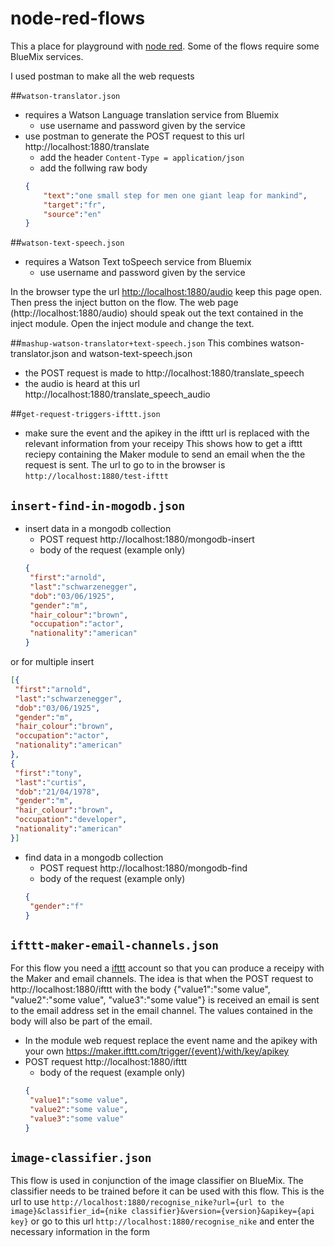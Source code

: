 # node-red-flows

This a place for playground with [node red](http://nodered.org/). Some of the flows require some BlueMix services.

I used postman to make all the web requests

##`watson-translator.json`
* requires a Watson Language translation service from Bluemix
  * use username and password given by the service
* use postman to generate the POST request to this url http://localhost:1880/translate
  * add the header `Content-Type = application/json`
  * add the follwing raw body
  ```json
  {
      "text":"one small step for men one giant leap for mankind",
      "target":"fr",
      "source":"en"
  }
  ```

##`watson-text-speech.json`
* requires a Watson Text toSpeech service from Bluemix
  * use username and password given by the service

In the browser type the url [http://localhost:1880/audio](http://localhost:1880/audio) keep this page open.
Then press the inject button on the flow. The web page (http://localhost:1880/audio) should speak out the text contained in the inject module. Open the inject module and change the text.


##`mashup-watson-translator+text-speech.json`
This combines watson-translator.json and watson-text-speech.json
* the POST request is made to http://localhost:1880/translate_speech
* the audio is heard at this url http://localhost:1880/translate_speech_audio
 
##`get-request-triggers-ifttt.json`
* make sure the event and the apikey in the ifttt url is replaced with the relevant information from your receipy
This shows how to get a ifttt reciepy containing the Maker module to send an email when the the request is sent.
The url to go to in the browser is `http://localhost:1880/test-ifttt`

## `insert-find-in-mogodb.json`
* insert data in a mongodb collection
  * POST request http://localhost:1880/mongodb-insert
  * body of the request (example only)
   ```json
   {
   	"first":"arnold",
   	"last":"schwarzenegger",
   	"dob":"03/06/1925",
   	"gender":"m",
   	"hair_colour":"brown",
   	"occupation":"actor",
   	"nationality":"american"
   }
   ```
or for multiple insert
   ```json
   [{
   	"first":"arnold",
   	"last":"schwarzenegger",
   	"dob":"03/06/1925",
   	"gender":"m",
   	"hair_colour":"brown",
   	"occupation":"actor",
   	"nationality":"american"
   },
   {
   	"first":"tony",
   	"last":"curtis",
   	"dob":"21/04/1978",
   	"gender":"m",
   	"hair_colour":"brown",
   	"occupation":"developer",
   	"nationality":"american"
   }]
   ```
   
* find data in a mongodb collection
  * POST request http://localhost:1880/mongodb-find
  * body of the request (example only)
   ```json
   {
    "gender":"f"
   }
   ```

## `ifttt-maker-email-channels.json`
For this flow you need a [ifttt](https://ifttt.com/) account so that you can produce a receipy with the Maker and email channels. The idea is that when the POST request to http://localhost:1880/ifttt with the body {"value1":"some value", "value2":"some value", "value3":"some value"} is received an email is sent to the email address set in the email channel. The values contained in the body will also be part of the email.
* In the module web request replace the event name and the apikey with your own 
https://maker.ifttt.com/trigger/{event}/with/key/apikey
* POST request http://localhost:1880/ifttt
  * body of the request (example only)
   ```json
   {
    "value1":"some value", 
    "value2":"some value", 
    "value3":"some value"
   }
   ```

## `image-classifier.json`
This flow is used in conjunction of the image classifier on BlueMix. The classifier needs to be trained before it can be used with this flow.
This is the url to use
`http://localhost:1880/recognise_nike?url={url to the image}&classifier_id={nike classifier}&version={version}&apikey={api key}`
or go to this url 
`http://localhost:1880/recognise_nike` 
and enter the necessary information in the form
